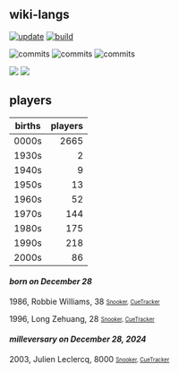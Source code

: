 ## wiki-langs
[![update](https://github.com/dreamerminsk/wiki-langs/actions/workflows/update-tables.yml/badge.svg)](https://github.com/dreamerminsk/wiki-langs/actions/workflows/update-tables.yml)
[![build](https://github.com/dreamerminsk/wiki-langs/actions/workflows/build.yml/badge.svg)](https://github.com/dreamerminsk/wiki-langs/actions/workflows/build.yml)

![commits](https://img.shields.io/github/commit-activity/y/dreamerminsk/wiki-langs)
![commits](https://img.shields.io/github/commit-activity/m/dreamerminsk/wiki-langs)
![commits](https://img.shields.io/github/commit-activity/w/dreamerminsk/wiki-langs)

![](https://img.shields.io/github/languages/code-size/dreamerminsk/wiki-langs)
![](https://img.shields.io/github/repo-size/dreamerminsk/wiki-langs)

## players
| births | players |
| :----: | ------: |
| 0000s | 2665 |
| 1930s | 2 |
| 1940s | 9 |
| 1950s | 13 |
| 1960s | 52 |
| 1970s | 144 |
| 1980s | 175 |
| 1990s | 218 |
| 2000s | 86 |

#### ***born on December 28***
1986, Robbie Williams, 38 <sub><sup>[Snooker](http://www.snooker.org/res/index.asp?player=96), [CueTracker](http://cuetracker.net/Players/robbie-williams/)</sup></sub>

1996, Long Zehuang, 28 <sub><sup>[Snooker](http://www.snooker.org/res/index.asp?player=1261), [CueTracker](http://cuetracker.net/Players/long-zehuang/)</sup></sub>


#### ***milleversary on December 28, 2024***
2003, Julien Leclercq, 8000 <sub><sup>[Snooker](http://www.snooker.org/res/index.asp?player=2754), [CueTracker](http://cuetracker.net/Players/julien-leclercq/)</sup></sub>



